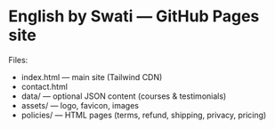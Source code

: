 # English by Swati — GitHub Pages site

Files:
- index.html — main site (Tailwind CDN)
- contact.html
- data/ — optional JSON content (courses & testimonials)
- assets/ — logo, favicon, images
- policies/ — HTML pages (terms, refund, shipping, privacy, pricing)
